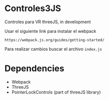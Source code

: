 # Controles3JS
Controles para VR threeJS, in development 

Usar el siguiente link para instalar el webpack
 ```
 https://webpack.js.org/guides/getting-started/ 
 ```
 
 Para realizar cambios buscar el archivo  `index.js` 
 
 # Dependencies
 
  - Webpack
  - ThreeJS
  - PointerLockControls (part of threeJS library)
 
